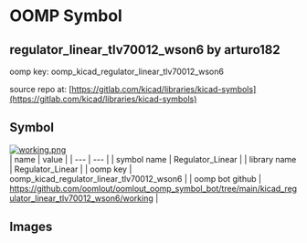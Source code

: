 # OOMP Symbol  
## regulator_linear_tlv70012_wson6  by arturo182  
  
oomp key: oomp_kicad_regulator_linear_tlv70012_wson6  
  
source repo at: [https://gitlab.com/kicad/libraries/kicad-symbols](https://gitlab.com/kicad/libraries/kicad-symbols)  
## Symbol  
  
[![working.png](working_600.png)](working.png)  
| name | value | 
| --- | --- | 
| symbol name | Regulator_Linear | 
| library name | Regulator_Linear | 
| oomp key | oomp_kicad_regulator_linear_tlv70012_wson6 | 
| oomp bot github | https://github.com/oomlout/oomlout_oomp_symbol_bot/tree/main/kicad_regulator_linear_tlv70012_wson6/working | 
## Images  
